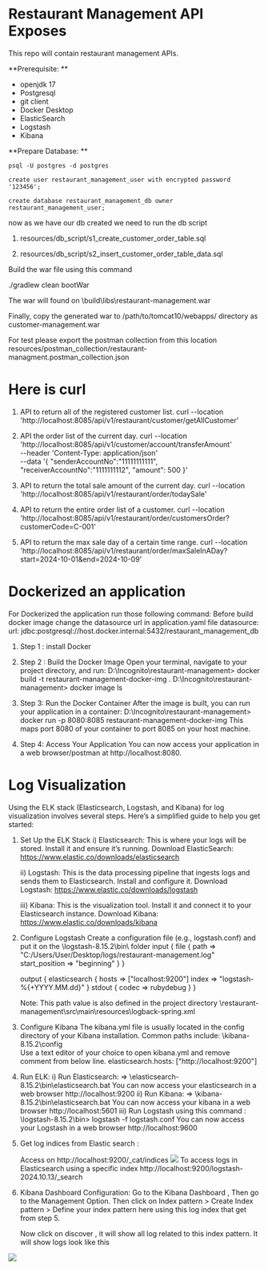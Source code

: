 # Restaurant Management API Exposes

This repo will contain restaurant management APIs.


**Prerequisite: **
*  openjdk 17
*  Postgresql
*  git client
*  Docker Desktop 
*  ElasticSearch
*  Logstash
*  Kibana


**Prepare Database: **

    psql -U postgres -d postgres

    create user restaurant_management_user with encrypted password '123456';

    create database restaurant_management_db owner restaurant_management_user;



now as we have our db created we need to run the db script

1. resources/db_script/s1_create_customer_order_table.sql

2.  resources/db_script/s2_insert_customer_order_table_data.sql

Build the war file using this command

./gradlew clean bootWar

The war will found on \build\libs\restaurant-management.war

Finally, copy the generated war to /path/to/tomcat10/webapps/ directory as customer-management.war


For test please export the postman collection from this location
resources/postman_collection/restaurant-managment.postman_collection.json

Here is curl
===============
1. API to return all of the registered customer list.
   curl --location 'http://localhost:8085/api/v1/restaurant/customer/getAllCustomer'

2. API the order list of the current day.
   curl --location 'http://localhost:8085/api/v1/customer/account/transferAmount' \
   --header 'Content-Type: application/json' \
   --data '{
   "senderAccountNo":"11111111111",
   "receiverAccountNo":"1111111112",
   "amount": 500
   }'

3. API to return the total sale amount of the current day.
   curl --location 'http://localhost:8085/api/v1/restaurant/order/todaySale'

4. API to return the entire order list of a customer.
   curl --location 'http://localhost:8085/api/v1/restaurant/order/customersOrder?customerCode=C-001'

5. API to return the max sale day of a certain time range.
   curl --location 'http://localhost:8085/api/v1/restaurant/order/maxSaleInADay?start=2024-10-01&end=2024-10-09'

Dockerized an application
===========================
 For Dockerized the application run those following command: 
   Before build docker image change the datasource url in application.yaml file
   datasource:
      url: jdbc:postgresql://host.docker.internal:5432/restaurant_management_db
   
   1) Step 1 : install Docker
   2) Step 2 : Build the Docker Image
   Open your terminal, navigate to your project directory, and run:
     D:\Incognito\restaurant-management> docker build -t restaurant-management-docker-img .
     D:\Incognito\restaurant-management> docker image ls

   3) Step 3: Run the Docker Container
      After the image is built, you can run your application in a container:
     D:\Incognito\restaurant-management> docker run -p 8080:8085 restaurant-management-docker-img
     This maps port 8080 of your container to port 8085 on your host machine.

   4) Step 4: Access Your Application
      You can now access your application in a web browser/postman at http://localhost:8080.

Log Visualization
==================
Using the ELK stack (Elasticsearch, Logstash, and Kibana) for log visualization involves several steps. 
Here’s a simplified guide to help you get started:
1. Set Up the ELK Stack
   i) Elasticsearch: This is where your logs will be stored. Install it and ensure it’s running.
      Download ElasticSearch: https://www.elastic.co/downloads/elasticsearch

   ii) Logstash: This is the data processing pipeline that ingests logs and sends them to Elasticsearch. 
   Install and configure it.
      Download Logstash: https://www.elastic.co/downloads/logstash

   iii) Kibana: This is the visualization tool. Install it and connect it to your Elasticsearch instance.
      Download Kibana: https://www.elastic.co/downloads/kibana

2. Configure Logstash
   Create a configuration file (e.g., logstash.conf) and put it on the \logstash-8.15.2\bin\ folder
   input {
      file {
         path => "C:/Users/User/Desktop/logs/restaurant-management.log"
         start_position => "beginning"
      }
   }

   output {
      elasticsearch {
         hosts => ["localhost:9200"]
          index => "logstash-%{+YYYY.MM.dd}"
      }
      stdout {
         codec => rubydebug
      }
   }

   Note: This path value is also defined in the project directory \restaurant-management\src\main\resources\logback-spring.xml
 
3. Configure Kibana
      The kibana.yml file is usually located in the config directory of your Kibana installation. 
      Common paths include: \kibana-8.15.2\config\
   Use a text editor of your choice to open kibana.yml and remove comment from below line.
     elasticsearch.hosts: ["http://localhost:9200"]
      

4. Run ELK:
   i) Run Elasticsearch: => \elasticsearch-8.15.2\bin\elasticsearch.bat
      You can now access your elasticsearch in a web browser http://localhost:9200
   ii) Run Kibana: => \kibana-8.15.2\bin\elasticsearch.bat
      You can now access your kibana in a web browser http://localhost:5601
   iii) Run Logstash using this command : \logstash-8.15.2\bin> logstash -f logstash.conf 
      You can now access your Logstash in a web browser http://localhost:9600

5. Get log indices from Elastic search :
   
   Access on http://localhost:9200/_cat/indices
   ![](C:\Users\User\Desktop\elastic_indices_png.png)
   To access logs in Elasticsearch using a specific index
   http://localhost:9200/logstash-2024.10.13/_search
   
   
6. Kibana Dashboard Configuration:
   Go to the Kibana Dashboard , Then go to the Management Option.
   Then click on Index pattern > Create Index pattern > Define your index pattern here using 
   this log index that get from step 5.

   Now click on discover , it will show all log related to this index pattern.
    It will show logs look like this 

![](C:\Users\User\Desktop\kibana_log_view.png)
   